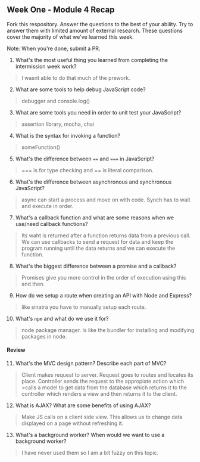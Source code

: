 ## Week One - Module 4 Recap

Fork this respository. Answer the questions to the best of your ability. Try to answer them with limited amount of external research. These questions cover the majority of what we've learned this week. 

Note: When you're done, submit a PR. 

1. What's the most useful thing you learned from completing the intermission week work?
>I wasnt able to do that much of the prework.
2. What are some tools to help debug JavaScript code?
>debugger and console.log()
3. What are some tools you need in order to unit test your JavaScript?
>assertion library, mocha, chai
4. What is the syntax for invoking a function?
>someFunction()
5. What's the difference between `==` and `===` in JavaScript?
> === is for type checking and == is literal comparison.
6. What's the difference between asynchronous and synchronous JavaScript?
>async can start a process and move on with code. Synch has to wait and execute in order.
7. What's a callback function and what are some reasons when we use/need callback functions?
>Its waht is returned after a function returns data from a previous call. We can use callbacks to send a request for data and keep
>the program running until the data returns and we can execute the function.
8. What's the biggest difference between a promise and a callback?
>Promises give you more control in the order of execution using this and then.
9. How do we setup a route when creating an API with Node and Express?
>like sinatra you have to manually setup each route.
10. What's `npm` and what do we use it for?
>node package manager. Is like the bundler for installing and modifying packages in node.

#### Review  
11. What's the MVC design pattern? Describe each part of MVC?
>Client makes request to server. Request goes to routes and locates its place. Controller sends the request to the appropiate action which >calls a model to get data from the database which returns it to the controller which renders a view and then returns it to the client.
12. What is AJAX? What are some benefits of using AJAX?
>Make JS calls on a client side view. This allows us to change data displayed on a page without refreshing it.
13. What's a background worker? When would we want to use a background worker?
>I have never used them so I am a bit fuzzy on this topic.
